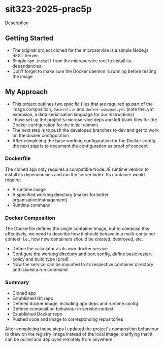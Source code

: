 # sit323-2025-prac5p

Description

## Getting Started

- The original project cloned for the microservice is a simple Node.js REST Server
- Simply `npm install` from the microservice root to install its dependancies
- Don't forget to make sure the Docker daemon is running before testing the image

## My Approach

- This project outlines two specific files that are required as part of the image composition, `Dockerfile` and `docker-compose.yml` (note the .yml extension, a data serialisation language for our instructions)
- I have set up the project's microservice deps and left blank files for the Docker configuration for the initial commit
- The next step is to push the developed branches to dev and get to work on the docker configuration
- After completing the base working configuration for the Docker config, the next step is to document the configuration as proof of concept

### Dockerfile

The cloned app only requires a compatible Node.JS runtime version to install its dependancies and run the server index. Its container would require:

- A runtime image
- A specified working directory (makes for better organisation/management)
- Runtime command

### Docker Composition

The Dockerfile defines the single container image, but to compose this effectively, we need to describe how it should behave in a multi-container context, i.e., how new containers should be created, destroyed, etc.

- Define the calculator as its own docker service
- Configure the working directory and port config, define basic restart policy and build type (prod)
- Now the service can be mounted to its respective container directory and issued a run command

### Summary

- Cloned app
- Established Git repo
- Defined docker image, including app deps and runtime config
- Defined composition behaviour in service context
- Established Docker repo
- Pushed code and image to corresponding repositories

After completing these steps I updated the project's composition behaviour to draw on the registry image instead of the local image, clarifying that it can be pulled and deployed remotely from anywhere.
